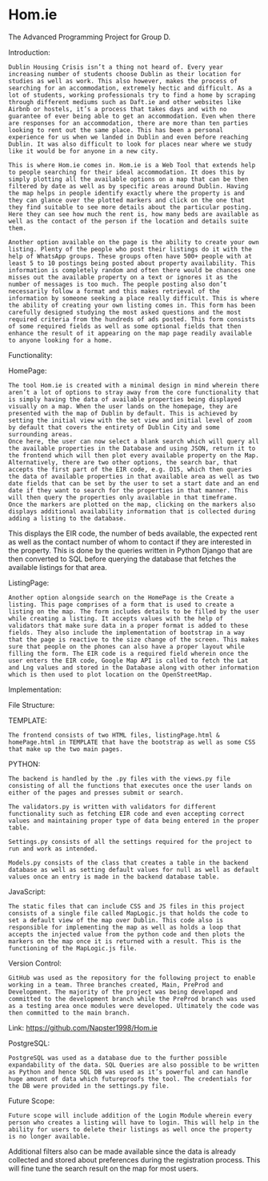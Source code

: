 # Hom.ie
The Advanced Programming Project for Group D.


Introduction: 

	Dublin Housing Crisis isn’t a thing not heard of. Every year increasing number of students choose Dublin as their location for studies as well as work. This also however, makes the process of searching for an accommodation, extremely hectic and difficult. As a lot of students, working professionals try to find a home by scraping through different mediums such as Daft.ie and other websites like Airbnb or hostels, it’s a process that takes days and with no guarantee of ever being able to get an accommodation. Even when there are responses for an accommodation, there are more than ten parties looking to rent out the same place. This has been a personal experience for us when we landed in Dublin and even before reaching Dublin. It was also difficult to look for places near where we study like it would be for anyone in a new city.
 
	This is where Hom.ie comes in. Hom.ie is a Web Tool that extends help to people searching for their ideal accommodation. It does this by simply plotting all the available options on a map that can be then filtered by date as well as by specific areas around Dublin. Having the map helps in people identify exactly where the property is and they can glance over the plotted markers and click on the one that they find suitable to see more details about the particular posting. Here they can see how much the rent is, how many beds are available as well as the contact of the person if the location and details suite them.

	Another option available on the page is the ability to create your own listing. Plenty of the people who post their listings do it with the help of WhatsApp groups. These groups often have 500+ people with at least 5 to 10 postings being posted about property availability. This information is completely random and often there would be chances one misses out the available property on a text or ignores it as the number of messages is too much. The people posting also don’t necessarily follow a format and this makes retrieval of the information by someone seeking a place really difficult. This is where the ability of creating your own listing comes in. This form has been carefully designed studying the most asked questions and the most required criteria from the hundreds of ads posted. This form consists of some required fields as well as some optional fields that then enhance the result of it appearing on the map page readily available to anyone looking for a home.
	

Functionality: 

HomePage:

	The tool Hom.ie is created with a minimal design in mind wherein there aren’t a lot of options to stray away from the core functionality that is simply having the data of available properties being displayed visually on a map. When the user lands on the homepage, they are presented with the map of Dublin by default. This is achieved by setting the initial view with the set view and initial level of zoom by default that covers the entirety of Dublin City and some surrounding areas. 
	Once here, the user can now select a blank search which will query all the available properties in the Database and using JSON, return it to the frontend which will then plot every available property on the Map. Alternatively, there are two other options, the search bar, that accepts the first part of the EIR code, e.g. D15, which then queries the data of available properties in that available area as well as two date fields that can be set by the user to set a start date and an end date if they want to search for the properties in that manner. This will then query the properties only available in that timeframe. 
	Once the markers are plotted on the map, clicking on the markers also displays additional availability information that is collected during adding a listing to the database. 
This displays the EIR code, the number of beds available, the expected rent as well as the contact number of whom to contact if they are interested in the property. This is done by the queries written in Python Django that are then converted to SQL before querying the database that fetches the available listings for that area.

ListingPage:

	Another option alongside search on the HomePage is the Create a listing. This page comprises of a form that is used to create a listing on the map. The form includes details to be filled by the user while creating a listing. It accepts values with the help of validators that make sure data in a proper format is added to these fields. They also include the implementation of bootstrap in a way that the page is reactive to the size change of the screen. This makes sure that people on the phones can also have a proper layout while filling the form. The EIR code is a required field wherein once the user enters the EIR code, Google Map API is called to fetch the Lat and Lng values and stored in the Database along with other information which is then used to plot location on the OpenStreetMap.
	
	
Implementation:

File Structure:

TEMPLATE:

	The frontend consists of two HTML files, listingPage.html & homePage.html in TEMPLATE that have the bootstrap as well as some CSS that make up the two main pages.


	 
PYTHON:

	The backend is handled by the .py files with the views.py file consisting of all the functions that executes once the user lands on either of the pages and presses submit or search. 
	
	The validators.py is written with validators for different functionality such as fetching EIR code and even accepting correct values and maintaining proper type of data being entered in the proper table.

	Settings.py consists of all the settings required for the project to run and work as intended.

	Models.py consists of the class that creates a table in the backend database as well as setting default values for null as well as default values once an entry is made in the backend database table.

JavaScript:

	The static files that can include CSS and JS files in this project consists of a single file called MapLogic.js that holds the code to set a default view of the map over Dublin. This code also is responsible for implementing the map as well as holds a loop that accepts the injected value from the python code and then plots the markers on the map once it is returned with a result. This is the functioning of the MapLogic.js file.





Version Control:

	GitHub was used as the repository for the following project to enable working in a team. Three branches created, Main, PreProd and Development. The majority of the project was being developed and committed to the development branch while the PreProd branch was used as a testing area once modules were developed. Ultimately the code was then committed to the main branch.

Link: https://github.com/Napster1998/Hom.ie


PostgreSQL:
	
	PostgreSQL was used as a database due to the further possible expandability of the data. SQL Queries are also possible to be written as Python and hence SQL DB was used as it’s powerful and can handle huge amount of data which futureproofs the tool. The credentials for the DB were provided in the settings.py file. 








Future Scope:

	Future scope will include addition of the Login Module wherein every person who creates a listing will have to login. This will help in the ability for users to delete their listings as well once the property is no longer available.

Additional filters also can be made available since the data is already collected and stored about preferences during the registration process. This will fine tune the search result on the map for most users. 



